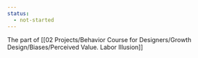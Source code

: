 ```yaml
---
status:
  - not-started
---
```

The part of [[02 Projects/Behavior Course for Designers/Growth Design/Biases/Perceived Value. Labor Illusion]]